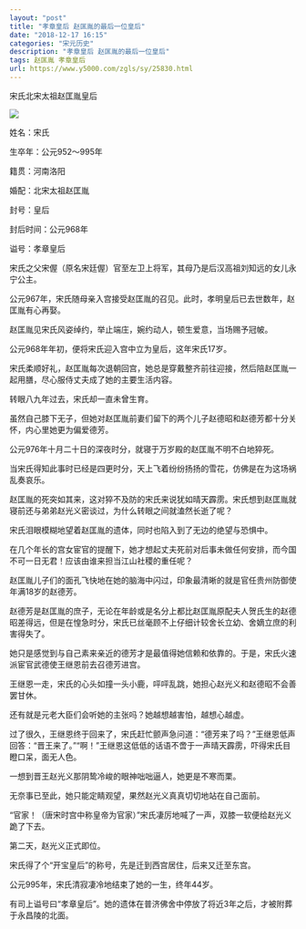 ```yaml
---
layout: "post"
title: "孝章皇后 赵匡胤的最后一位皇后"
date: "2018-12-17 16:15"
categories: "宋元历史"
description: "孝章皇后 赵匡胤的最后一位皇后"
tags: 赵匡胤 孝章皇后
url: https://www.y5000.com/zgls/sy/25830.html
---
```






宋氏北宋太祖赵匡胤皇后

![](https://img.y5000.com/uploads/allimg/170929/13-1F9291035025Y.jpg)

姓名：宋氏

生卒年：公元952～995年

籍贯：河南洛阳

婚配：北宋太祖赵匡胤

封号：皇后

封后时间：公元968年

谥号：孝章皇后

宋氏之父宋偓（原名宋廷偓）官至左卫上将军，其母乃是后汉高祖刘知远的女儿永宁公主。

公元967年，宋氏随母亲入宫接受赵匡胤的召见。此时，孝明皇后已去世数年，赵匡胤有心再娶。

赵匡胤见宋氏风姿绰约，举止端庄，婉约动人，顿生爱意，当场赐予冠帔。

公元968年年初，便将宋氏迎入宫中立为皇后，这年宋氏17岁。

宋氏柔顺好礼，赵匡胤每次退朝回宫，她总是穿戴整齐前往迎接，然后陪赵匡胤一起用膳，尽心服侍丈夫成了她的主要生活内容。

转眼八九年过去，宋氏却一直未曾生育。

虽然自己膝下无子，但她对赵匡胤前妻们留下的两个儿子赵德昭和赵德芳都十分关怀，内心里她更为偏爱德芳。

公元976年十月二十日的深夜时分，就寝于万岁殿的赵匡胤不明不白地猝死。

当宋氏得知此事时已经是四更时分，天上飞着纷纷扬扬的雪花，仿佛是在为这场祸乱奏哀乐。

赵匡胤的死突如其来，这对猝不及防的宋氏来说犹如晴天霹雳。宋氏想到赵匡胤就寝前还与弟弟赵光义密谈过，为什么转眼之间就溘然长逝了呢？

宋氏泪眼模糊地望着赵匡胤的遗体，同时也陷入到了无边的绝望与恐惧中。

在几个年长的宫女宦官的提醒下，她才想起丈夫死前对后事未做任何安排，而今国不可一日无君！应该由谁来担当江山社稷的重任呢？

赵匡胤儿子们的面孔飞快地在她的脑海中闪过，印象最清晰的就是官任贵州防御使年满18岁的赵德芳。

赵德芳是赵匡胤的庶子，无论在年龄或是名分上都比赵匡胤原配夫人贺氏生的赵德昭差得远，但是在惶急时分，宋氏已丝毫顾不上仔细计较舍长立幼、舍嫡立庶的利害得失了。

她只是感觉到与自己素来亲近的德芳才是最值得她信赖和依靠的。于是，宋氏火速派宦官武德使王继恩前去召德芳进宫。

王继恩一走，宋氏的心头如撞一头小鹿，呯呯乱跳，她担心赵光义和赵德昭不会善罢甘休。

还有就是元老大臣们会听她的主张吗？她越想越害怕，越想心越虚。

过了很久，王继恩终于回来了，宋氏赶忙颤声急问道：“德芳来了吗？”王继恩低声回答：“晋王来了。”“啊！”王继恩这低低的话语不啻于一声晴天霹雳，吓得宋氏目瞪口呆，面无人色。

一想到晋王赵光义那阴鸷冷峻的眼神咄咄逼人，她更是不寒而栗。

无奈事已至此，她只能定睛观望，果然赵光义真真切切地站在自己面前。

“官家！（唐宋时宫中称皇帝为官家）”宋氏凄厉地喊了一声，双膝一软便给赵光义跪了下去。

第二天，赵光义正式即位。

宋氏得了个“开宝皇后”的称号，先是迁到西宫居住，后来又迁至东宫。

公元995年，宋氏清寂凄冷地结束了她的一生，终年44岁。

有司上谥号曰“孝章皇后”。她的遗体在普济佛舍中停放了将近3年之后，才被附葬于永昌陵的北面。
